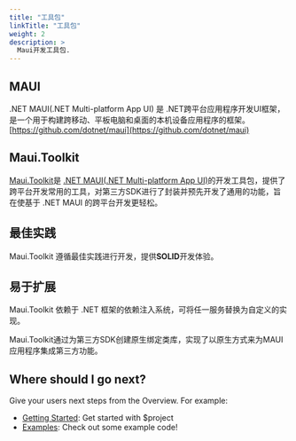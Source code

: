 ```yaml
---
title: "工具包"
linkTitle: "工具包"
weight: 2
description: >
  Maui开发工具包.
---
```


## MAUI

.NET MAUI(.NET Multi-platform App UI) 是 .NET跨平台应用程序开发UI框架，是一个用于构建跨移动、平板电脑和桌面的本机设备应用程序的框架。[https://github.com/dotnet/maui](https://github.com/dotnet/maui)

## Maui.Toolkit

[Maui.Toolkit](https://github.com/realZhangChi/Maui.Toolkit)是 [.NET MAUI(.NET Multi-platform App UI)](https://github.com/dotnet/maui)的开发工具包，提供了跨平台开发常用的工具，对第三方SDK进行了封装并预先开发了通用的功能，旨在使基于 .NET MAUI 的跨平台开发更轻松。

## 最佳实践

Maui.Toolkit 遵循最佳实践进行开发，提供**SOLID**开发体验。

## 易于扩展

Maui.Toolkit 依赖于 .NET 框架的依赖注入系统，可将任一服务替换为自定义的实现。

Maui.Toolkit通过为第三方SDK创建原生绑定类库，实现了以原生方式来为MAUI应用程序集成第三方功能。

## Where should I go next?

Give your users next steps from the Overview. For example:

* [Getting Started](/docs/getting-started/): Get started with $project
* [Examples](/docs/examples/): Check out some example code!

